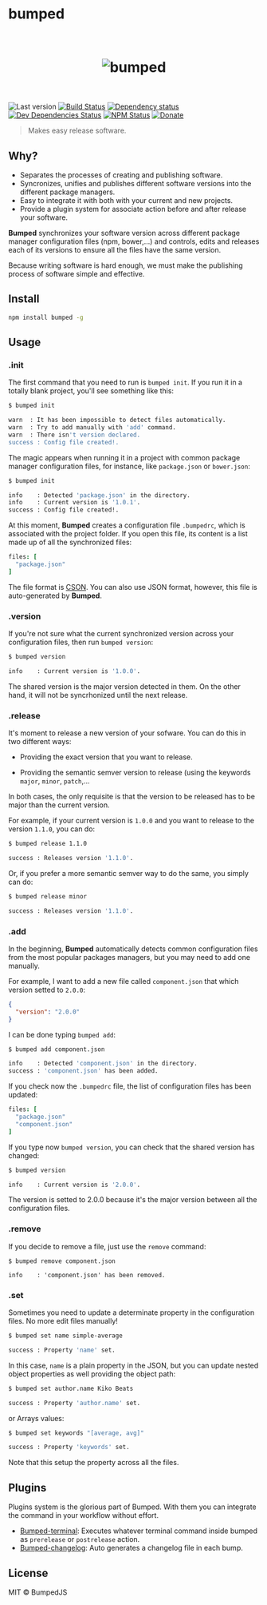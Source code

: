 # bumped

<h1 align="center">
  <br>
  <img src="http://i.imgur.com/DmMbFwL.png" alt="bumped">
  <br>
  <br>
</h1>

![Last version](https://img.shields.io/github/tag/bumped/bumped.svg?style=flat-square)
[![Build Status](http://img.shields.io/travis/bumped/bumped/master.svg?style=flat-square)](https://travis-ci.org/bumped/bumped)
[![Dependency status](http://img.shields.io/david/bumped/bumped.svg?style=flat-square)](https://david-dm.org/bumped/bumped)
[![Dev Dependencies Status](http://img.shields.io/david/dev/bumped/bumped.svg?style=flat-square)](https://david-dm.org/bumped/bumped#info=devDependencies)
[![NPM Status](http://img.shields.io/npm/dm/bumped.svg?style=flat-square)](https://www.npmjs.org/package/bumped)
[![Donate](https://img.shields.io/badge/donate-paypal-blue.svg?style=flat-square)](https://paypal.me/kikobeats)

> Makes easy release software.

## Why?

- Separates the processes of creating and publishing software.
- Syncronizes, unifies and publishes different software versions into the different package managers.
- Easy to integrate it with both with your current and new projects.
- Provide a plugin system for associate action before and after release your software.

**Bumped** synchronizes your software version across different package manager configuration files (npm, bower,...) and controls, edits and releases each of its versions to ensure all the files have the same version.

Because writing software is hard enough, we must make the publishing process of software simple and effective.

## Install

```bash
npm install bumped -g
```

## Usage

### .init

The first command that you need to run is `bumped init`. If you run it in a totally blank project, you'll see something like this:

```bash
$ bumped init

warn  : It has been impossible to detect files automatically.
warn  : Try to add manually with 'add' command.
warn  : There isn't version declared.
success : Config file created!.
```

The magic appears when running it in a project with common package manager configuration files, for instance, like `package.json` or `bower.json`:

```bash
$ bumped init

info	: Detected 'package.json' in the directory.
info	: Current version is '1.0.1'.
success	: Config file created!.
```

At this moment, **Bumped** creates a configuration file `.bumpedrc`, which is associated with the project folder. If you open this file, its content is a list made up of all the synchronized files:

```cson
files: [
  "package.json"
]
```

The file format is [CSON](https://github.com/bevry/cson). You can also use JSON format, however, this file is auto-generated by **Bumped**.

### .version

If you're not sure what the current synchronized version across your configuration files, then run `bumped version`:

```bash
$ bumped version

info	: Current version is '1.0.0'.
```

The shared version is the major version detected in them. On the other hand, it will not be syncrhonized until the next release.

### .release

It's moment to release a new version of your sofware. You can do this in two different ways:

- Providing the exact version that you want to release.

- Providing the semantic semver version to release (using the keywords `major`, `minor`, `patch`,...

In both cases, the only requisite is that the version to be released has to be major than the current version.

For example, if your current version is `1.0.0` and you want to release to the version `1.1.0`, you can do:

```bash
$ bumped release 1.1.0

success	: Releases version '1.1.0'.
```

Or, if you prefer a more semantic semver way to do the same, you simply can do:

```bash
$ bumped release minor

success	: Releases version '1.1.0'.
```

### .add

In the beginning, **Bumped** automatically detects common configuration files from the most popular packages managers, but you may need to add one manually.

For example, I want to add a new file called `component.json` that which version setted to `2.0.0`:

```json
{
  "version": "2.0.0"
}
```

I can be done typing `bumped add`:

```bash
$ bumped add component.json

info    : Detected 'component.json' in the directory.
success	: 'component.json' has been added.
```

If you check now the `.bumpedrc` file, the list of configuration files has been updated:

```cson
files: [
  "package.json"
  "component.json"
]
```

If you type now `bumped version`, you can check that the shared version has changed:

```bash
$ bumped version

info	: Current version is '2.0.0'.
```

The version is setted to 2.0.0 because it's the major version between all the configuration files.

### .remove

If you decide to remove a file, just use the `remove` command:

```
$ bumped remove component.json

info	: 'component.json' has been removed.
```

### .set

Sometimes you need to update a determinate property in the configuration files. No more edit files manually!

```bash
$ bumped set name simple-average

success : Property 'name' set.
```

In this case, `name` is a plain property in the JSON, but you can update nested object properties as well providing the object path:

```bash
$ bumped set author.name Kiko Beats

success : Property 'author.name' set.
```

or Arrays values:

```bash
$ bumped set keywords "[average, avg]"

success	: Property 'keywords' set.
```

Note that this setup the property across all the files.

## Plugins 

Plugins system is the glorious part of Bumped. With them you can integrate the command in your workflow without effort.

* [Bumped-terminal](https://github.com/bumped/bumped-terminal): Executes whatever terminal command inside bumped as `prerelease` or `postrelease` action. 
* [Bumped-changelog](https://github.com/bumped/bumped-changelog): Auto generates a changelog file in each bump.

## License

MIT © BumpedJS
